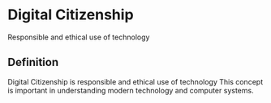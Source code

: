 # Digital Citizenship

Responsible and ethical use of technology

## Definition
Digital Citizenship is responsible and ethical use of technology This concept is important in understanding modern technology and computer systems.
